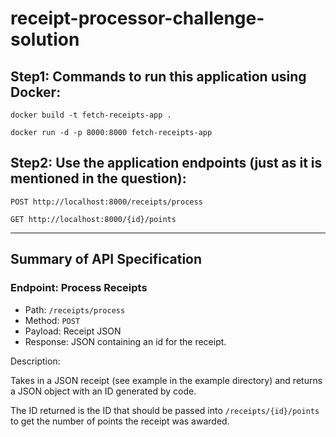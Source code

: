 # receipt-processor-challenge-solution


## Step1: Commands to run this application using Docker:

`docker build -t fetch-receipts-app .`

`docker run -d -p 8000:8000 fetch-receipts-app`


## Step2: Use the application endpoints (just as it is mentioned in the question):

`POST http://localhost:8000/receipts/process`

`GET http://localhost:8000/{id}/points`

---
## Summary of API Specification

### Endpoint: Process Receipts

* Path: `/receipts/process`
* Method: `POST`
* Payload: Receipt JSON
* Response: JSON containing an id for the receipt.

Description:

Takes in a JSON receipt (see example in the example directory) and returns a JSON object with an ID generated by code.

The ID returned is the ID that should be passed into `/receipts/{id}/points` to get the number of points the receipt
was awarded.